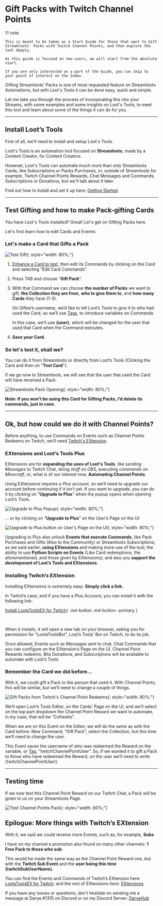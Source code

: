 # Gift Packs with Twitch Channel Points

!!! note

    This is meant to be taken as a Start Guide for those that want to Gift Streamloots' Packs with Twitch Channel Points, and then explore the tool deeply.

    As this guide is focused on new users, we will start from the absolute start.

    If you are only interested on a part of the Guide, you can skip to your point of interest on the Index.

Gifting Streamloots’ Packs is one of most requested feature on Streamloots Automations, but with Loot's Tools it can be done easy, quick and simple.

Let me take you through the process of incorporating this into your Streams, with some examples and some insights on Loot's Tools, to meet this tool and learn about some of the things it can do for you.

---

## Install Loot’s Tools

First of all, we'll need to install and setup Loot's Tools.

Loot's Tools is an automation tool focused on **Streamloots**, made by a Content Creator, for Content Creators.

However, Loot's Tools can automate much more than only Streamloots Cards, like Subscriptions or Packs Purchases, or, outside of Streamloots for example, Twitch Channel Points Rewards, Chat Messages and Commands, Subscriptions or Donations, but we'll talk about it later.

Find out how to install and set it up here: [Getting Started](../../gettingStarted)

---

## Test Gifting and how to make Pack-gifting Cards

You have Loot's Tools installed? Great! Let's get on Gifting Packs here.

Let's first learn how to edit Cards and Events:

### Let's make a Card that Gifts a Pack

![Test Gift](https://lh4.googleusercontent.com/uroLxoUOnvg_X90GQR7JML0I8aK8rGOUQ6uB7BnRlwzGRZMylzfFWYq6MV7ZqRiAo-ALQa4xAo9QwSy2Z-TbTWyslo0pLI8qArMfyrJGzf6TphNXbMeeN6Ee86zlmnyHdpotK05GljMvin9H6A){: style="width: 80%;"}

1. [Enhance a Card to test](../..//cards/enhanceCards), then edit its Commands by clicking on the Card and selecting “Edit Card Commands”.

2. Press TAB and choose “**Gift Pack**”.

3. With that Command we can choose **the number of Packs** we want to gift, **the Collection they are from**, **who to give them to**, and **how many Cards** they have (1-3).

    On Giftee’s username, we’d like to tell Loot’s Tools to give it to who had used the Card, so we’ll use [Tags](../../cards/normalCards#tags), to introduce variables on Commands

    In this case, we’ll use **{user}**, which will be changed for the user that used that Card when the Command executes.

4. **Save your Card.**

### So let's test it, shall we?

You can do it from Streamloots or directly from Loot’s Tools (Clicking the Card and then on "**Test Card**").

If we go now to Streamloots, we will see that the user that used the Card will have received a Pack.

![Streamloots Pack Opening](https://lh4.googleusercontent.com/so-oZlo2VOUACPF7EbB_g2d6wcskjvf43EksZefzjgn1kQ8imvuTW3_e09YCdpY3YrVb4On0zfMZXRJ4Qmvh3fAj8NPgvgPuOPbNFzVU6nBMdsxoOIPoZSNArMPVEebsWtVm21FFjBPxVawNPw){: style="width: 80%;"}

**Note: If you won’t be using this Card for Gifting Packs, I’d delete its commands, just in case.**

---

## Ok, but how could we do it with Channel Points?

Before anything, to use Commands on Events such as Channel Points Redeems on Twitch, we’ll need [Twitch's EXtension](https://lootstools.darye.dev/docs/extensions/twitch).

### EXtensions and Loot’s Tools Plus

EXtensions are for **expanding the uses of Loot's Tools**, like *sending Messages* to Twitch Chat, doing *stuff on OBS*, executing *commands on Minecraft*, or, what is of our interest now, **Automating Channel Points**.

Using EXtensions requires a *Plus account*, so we’ll need to upgrade our account before continuing if it isn’t yet. If you want to upgrade, you can do it by clicking on “**Upgrade to Plus**” when the popup opens when opening Loot’s Tools.

![Upgrade to Plus Popup](https://lh6.googleusercontent.com/J3TqEA48JBQFwQz9X1y0cx6HC0aByCPqF69AXxzNS1UAIdel41k8yXWw-Tdka06-YuEOss7irbMf6Jg_V0BubBrp4Orrn_E1Djx1wyP18M6YKoiIpVcAYWG6fFRCz0ki7MJOhz4mgnjJAbuZjg){: style="width: 80%;"}

… or by clicking on “**Upgrade to Plus**” on the User’s Page on the UI:

![Upgrade to Plus button on User's Page on the UI](https://lh5.googleusercontent.com/XlZD5EzsAvU9fr8aRcj0QJ3s-Yj8QloiQknAbMyMwofYcjSqWq193rxpjaRQitt30C-NdSK9-x328UrDfiP564-wVjjMY2LfF2gUwFgVErQfeQQ8dwF6PLIYbqpHlZScl4WS5G5-9gIE0-D4jQ){: style="width: 80%;"}

Upgrading to Plus also unlock **Events that execute Commands**, like Pack Purchases and Gifts (Also to the Community) or Streamloots Subscriptions, as we said earlier, **using EXtensions** and making more use of the tool; the ability to use **Python Scripts on Events** (Like Card redemptions, the aforementioned, and those given by EXtensions); and also you **support the development of Loot’s Tools and EXtensions**.

### Installing Twitch’s EXtension

Installing EXtensions is extremely easy: **Simply click a link.**

In Twitch’s case, and if you have a Plus Account, you can install it with the following link:

[Install LootsToolsEX for Twitch](https://lootstrading.darye.dev/latex/twitchEX){ .md-button .md-button--primary }

&nbsp;

When it installs, it will open a new tab on your browser, asking you for permission for “LootsToolsBot”, Loot’s Tools’ Bot on Twitch, to do its job.

Once allowed, Events such as Messages sent to chat, Chat Commands that you can configure on the EXtension’s Page on the UI, Channel Point Rewards redeems, Bits Donations, and Subscriptions will be available to automate with Loot’s Tools

### Remember the Card we did before…

With it, we could gift a Pack to the person that used it. With Channel Points, this will be similar, but we’ll need to change a couple of things.

![Gift Packs from Twitch's Channel Point Redeems](https://lh5.googleusercontent.com/yFGS5L9wFeutZ8Xchvm9dJl90253TmJL9UzoG4ROwKWoPBzWAdML3PycNxmBJXjm_diw8P_u-jA2v5Id3Qw6sNrQYia6Auu7nbU9ROsaj03D7Z9XcprJa2NbEN7G13isTzyWTJZoa1liRFhCog){: style="width: 80%;"}

We’ll open Loot’s Tools Editor, on the Cards’ Page on the UI, and we’ll select on the top part dropdown the Channel Point Reward we want to automate, in my case, that will be “Cofresito”.

When we are on this Event on the Editor, we will do the same as with the Card before: New Command, “Gift Pack”, select the Collection, but this time we’ll need to change the user.

This Event saves the username of who was redeemed the Reward on the variable, or [Tag](https://lootstools.darye.dev/docs/cards/normalCards#tags), “twitchChannelPointUser”. So, if we wanted it to gift a Pack to those who have redeemed the Reward, on the user we’ll need to write {twitchChannelPointUser}.

---

## Testing time

If we now test this Channel Point Reward on our Twitch Chat, a Pack will be given to us on your Streamloots Page.

![Test Channel Points Pack](https://lh5.googleusercontent.com/U9Fu-4BZFKeTPbpb2k_u66K258aqt1hXlxvE19SfQuUgppvQzu_3D9d5QQGrYZ64tyiSKQsfN6_j8Qw_rzbeEiys4b2NJyMXm1AgHx2DWy5Dakh2hk3qQqyZh7q7iM1RuzjMKrpFn7dFLXFK_Q){: style="width: 80%;"}

## Epilogue: More things with Twitch’s EXtension

With it, we said we could receive more Events, such as, for example, **Subs**

I have on my channel a promotion also found on many other channels: **1 Free Pack to those who sub**.

This would be made the same way as the Channel Point Reward one, but with the **Twitch Sub Event** and the **user being this time {twitchSubUserName}**.

You can find the Events and Commands of Twitch’s EXtension here: [LootsToolsEX for Twitch](https://lootstools.darye.dev/docs/extensions/twitch); and the rest of EXtensions here: [EXtensions](https://lootstools.darye.dev/docs/extensions)

If you have any issues or questions, don’t hesitate on sending me a message at Darye.#1315 on Discord or on my Discord Server: [DaryeHub](http://discord.io/Darye)
